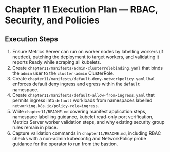 # Chapter 11 Execution Plan — RBAC, Security, and Policies

## Execution Steps
1. Ensure Metrics Server can run on worker nodes by labelling workers (if needed), patching the deployment to target workers, and validating it reports Ready while scraping all kubelets.
2. Create `chapter11/manifests/admin-clusterrolebinding.yaml` that binds the `admin` user to the `cluster-admin` ClusterRole.
3. Create `chapter11/manifests/default-deny-networkpolicy.yaml` that enforces default deny ingress and egress within the `default` namespace.
4. Create `chapter11/manifests/default-allow-from-ingress.yaml` that permits ingress into `default` workloads from namespaces labelled `networking.k8s.io/policy-role=ingress`.
5. Write `chapter11/README.md` covering manifest application steps, namespace labelling guidance, kubelet read-only port verification, Metrics Server worker validation steps, and why existing security group rules remain in place.
6. Capture validation commands in `chapter11/README.md`, including RBAC checks with a non-admin kubeconfig and NetworkPolicy probe guidance for the operator to run from the bastion.
